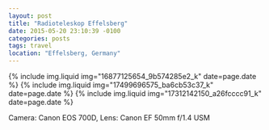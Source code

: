 ```yaml
---
layout: post
title: "Radioteleskop Effelsberg"
date: 2015-05-20 23:10:39 -0100
categories: posts
tags: travel
location: "Effelsberg, Germany"
---
```


{% include img.liquid img="16877125654_9b574285e2_k" date=page.date %}
{% include img.liquid img="17499696575_ba6cb53c37_k" date=page.date %}
{% include img.liquid img="17312142150_a26fcccc91_k" date=page.date %}

Camera: Canon EOS 700D, Lens: Canon EF 50mm f/1.4 USM

